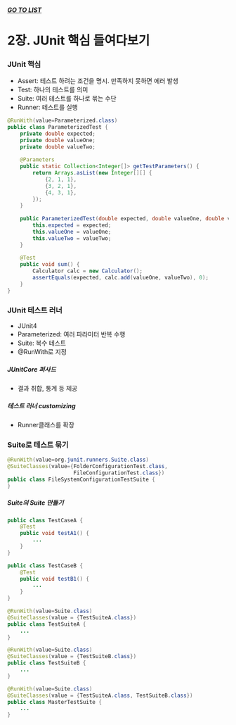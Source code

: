 ##### [GO TO LIST](../README.md)

# 2장. JUnit 핵심 들여다보기

### JUnit 핵심
- Assert: 테스트 하려는 조건을 명시. 만족하지 못하면 에러 발생
- Test: 하나의 테스트를 의미
- Suite: 여러 테스트를 하나로 묶는 수단
- Runner: 테스트를 실행

```java
@RunWith(value=Parameterized.class)
public class ParameterizedTest {
    private double expected;
    private double valueOne;
    private double valueTwo;
    
    @Parameters
    public static Collection<Integer[]> getTestParameters() {
        return Arrays.asList(new Integer[][] {
            {2, 1, 1},
            {3, 2, 1},
            {4, 3, 1},
        });
    }
    
    public ParameterizedTest(double expected, double valueOne, double valueTwo) {
        this.expected = expected;
        this.valueOne = valueOne;
        this.valueTwo = valueTwo;
    }
    
    @Test
    public void sum() {
        Calculator calc = new Calculator();
        assertEquals(expected, calc.add(valueOne, valueTwo), 0);
    }
}   
```

### JUnit 테스트 러너
- JUnit4
- Parameterized: 여러 파라미터 반복 수행
- Suite: 복수 테스트
- @RunWith로 지정

##### JUnitCore 퍼사드
- 결과 취합, 통계 등 제공

##### 테스트 러너 customizing
- Runner클래스를 확장

### Suite로 테스트 묶기
```java
@RunWith(value=org.junit.runners.Suite.class)
@SuiteClasses(value={FolderConfigurationTest.class,
                     FileConfigurationTest.class})
public class FileSystemConfigurationTestSuite {
}
```

##### Suite의 Suite 만들기
```java
public class TestCaseA {
    @Test
    public void testA1() {
        ...
    }
}

public class TestCaseB {
    @Test
    public void testB1() {
        ...
    }
}

@RunWith(value=Suite.class)
@SuiteClasses(value = {TestSuiteA.class})
public class TestSuiteA {
    ...
}

@RunWith(value=Suite.class)
@SuiteClasses(value = {TestSuiteB.class})
public class TestSuiteB {
    ...
}

@RunWith(value=Suite.class)
@SuiteClasses(value = {TestSuiteA.class, TestSuiteB.class})
public class MasterTestSuite {
    ...
}
```
